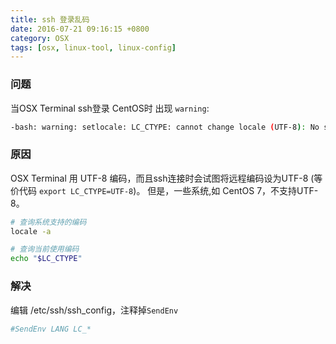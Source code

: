 ```yaml
---
title: ssh 登录乱码
date: 2016-07-21 09:16:15 +0800
category: OSX
tags: [osx, linux-tool, linux-config]
---
```


### 问题

当OSX Terminal ssh登录 CentOS时 出现 `warning`:

```bash
-bash: warning: setlocale: LC_CTYPE: cannot change locale (UTF-8): No such file or directory
```

### 原因

OSX Terminal 用 UTF-8 编码，而且ssh连接时会试图将远程编码设为UTF-8
(等价代码
`export LC_CTYPE=UTF-8`)。
但是，一些系统,如 CentOS 7，不支持UTF-8。

```bash
# 查询系统支持的编码
locale -a

# 查询当前使用编码
echo "$LC_CTYPE"
```

### 解决

编辑 /etc/ssh/ssh_config，注释掉`SendEnv`

```bash
#SendEnv LANG LC_*
```
